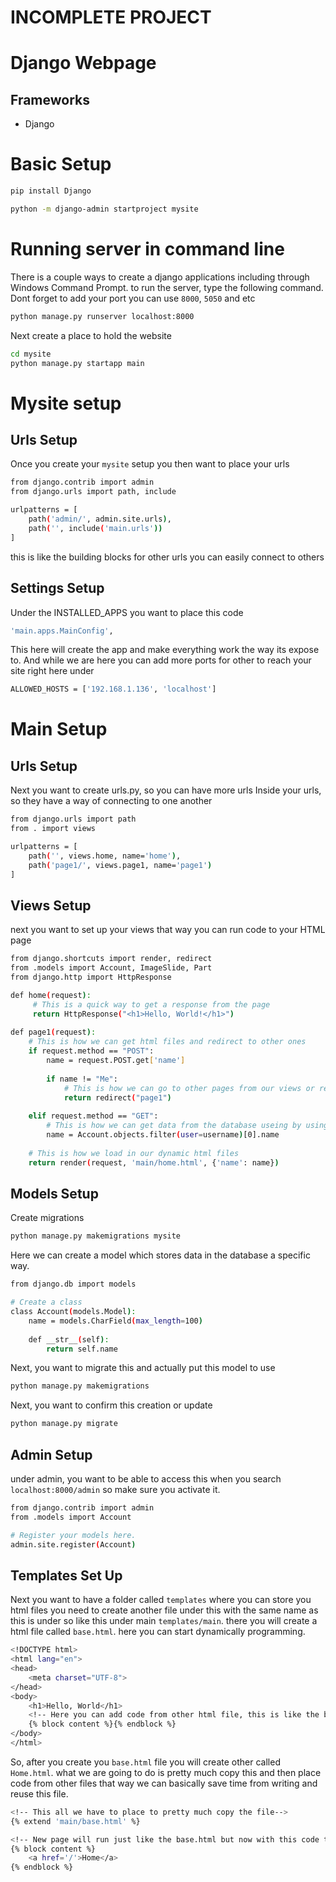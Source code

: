 # INCOMPLETE PROJECT


# Django Webpage

## Frameworks

* Django


# Basic Setup
```bash
pip install Django

python -m django-admin startproject mysite
```
# Running server in command line
There is a couple ways to create a django applications including through Windows Command Prompt.
to run the server, type the following command. Dont forget to add your port you can use `8000`, `5050` and etc
```bash
python manage.py runserver localhost:8000
```

Next create a place to hold the website
```bash
cd mysite
python manage.py startapp main
```
# Mysite setup
## Urls Setup
Once you create your `mysite` setup you then want to place your urls 
```bash
from django.contrib import admin
from django.urls import path, include

urlpatterns = [
    path('admin/', admin.site.urls),
    path('', include('main.urls'))
]
```
this is like the building blocks for other urls you can easily connect to others
## Settings Setup
Under the INSTALLED_APPS you want to place this code
```bash
'main.apps.MainConfig',
```
This here will create the app and make everything work the way its expose to.
And while we are here you can add more ports for other to reach your site right here under
```bash
ALLOWED_HOSTS = ['192.168.1.136', 'localhost']
```
# Main Setup
## Urls Setup
Next you want to create urls.py, so you can have more urls Inside your urls, so they have a way of connecting to one another
```bash
from django.urls import path
from . import views

urlpatterns = [
    path('', views.home, name='home'),
    path('page1/', views.page1, name='page1')
]
```
## Views Setup
next you want to set up your views that way you can run code to your HTML page
```bash
from django.shortcuts import render, redirect
from .models import Account, ImageSlide, Part
from django.http import HttpResponse

def home(request):
     # This is a quick way to get a response from the page 
     return HttpResponse("<h1>Hello, World!</h1>")
    
def page1(request):
    # This is how we can get html files and redirect to other ones
    if request.method == "POST":
        name = request.POST.get['name']
        
        if name != "Me":
            # This is how we can go to other pages from our views or reload this page
            return redirect("page1")
            
    elif request.method == "GET":
        # This is how we can get data from the database useing by using or models
        name = Account.objects.filter(user=username)[0].name
        
    # This is how we load in our dynamic html files
    return render(request, 'main/home.html', {'name': name})
```

## Models Setup
Create migrations
```bash
python manage.py makemigrations mysite
```
Here we can create a model which stores data in the database a specific way.
```bash
from django.db import models

# Create a class
class Account(models.Model):
    name = models.CharField(max_length=100)
    
    def __str__(self):
        return self.name
```

Next, you want to migrate this and actually put this model to use
```bash
python manage.py makemigrations
```
Next, you want to confirm this creation or update
```bash
python manage.py migrate
```

## Admin Setup
under admin, you want to be able to access this when you search `localhost:8000/admin` so make sure you activate it.
```bash
from django.contrib import admin
from .models import Account

# Register your models here.
admin.site.register(Account)
```

## Templates Set Up
Next you want to have a folder called `templates` where you can store you html files you need to create another file 
under this with the same name as this is under so like this under main `templates/main`.
there you will create a html file called `base.html`. here you can start dynamically programming.
```bash
<!DOCTYPE html>
<html lang="en">
<head>
    <meta charset="UTF-8">
</head>
<body>
    <h1>Hello, World</h1>
    <!-- Here you can add code from other html file, this is like the basic setup of every page -->
    {% block content %}{% endblock %}
</body>
</html>
```

So, after you create you `base.html` file you will create other called `Home.html`. what we are going to do is pretty
much copy this and then place code from other files that way we can basically save time from writing and reuse this file.

```bash
<!-- This all we have to place to pretty much copy the file-->
{% extend 'main/base.html' %}

<!-- New page will run just like the base.html but now with this code to -->
{% block content %}
    <a href='/'>Home</a>
{% endblock %}
```